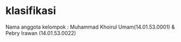 # klasifikasi
Nama anggota kelompok :  Muhammad Khoirul Umam(14.01.53.0001) &amp; Pebry Irawan (14.01.53.0022)
